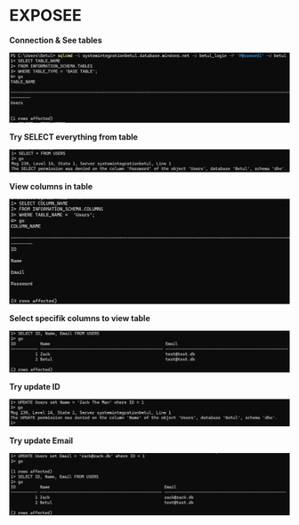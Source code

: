 
# EXPOSEE

**Connection & See tables**

![alt text](1.png)

**Try SELECT everything from table**

![alt text](2.png)

**View columns in table**

![alt text](3.png)

**Select specifik columns to view table**

![alt text](4.png)

**Try update ID**

![alt text](6.png)

**Try update Email**

![alt text](5.png)
